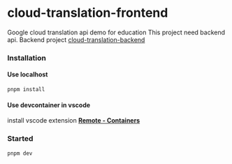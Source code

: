 # cloud-translation-frontend

Google cloud translation api demo for education
This project need backend api.
Backend project [cloud-translation-backend](https://github.com/ckpen09818/cloud-translation-backend)

### Installation

#### Use localhost

```
pnpm install
```

#### Use devcontainer in vscode

install vscode extension [**Remote - Containers**](https://marketplace.visualstudio.com/items?itemName=ms-vscode-remote.remote-containers)

### Started

```
pnpm dev
```
